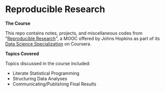 Reproducible Research
========================

**The Course**

This repo contains notes, projects, and miscellaneous codes from "[Reproducible Research](https://www.coursera.org/course/repdata)", a MOOC offered by Johns Hopkins as part of its [Data Science Specialization](https://www.coursera.org/specialization/jhudatascience/1?utm_medium=listingPage) on Coursera.

**Topics Covered**

Topics discussed in the course included:

- Literate Statistical Programming
- Structuring Data Analyses
- Communicating/Publishing Final Results